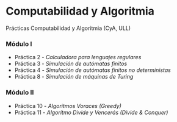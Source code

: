 # Computabilidad y Algoritmia
Prácticas Computabilidad y Algoritmia (CyA, ULL)

### Módulo I

  * Práctica 2 - *Calculadora para lenguajes regulares*
  * Práctica 3 - *Simulación de autómatas finitos*
  * Práctica 4 - *Simulación de autómatas finitos no deterministas*
  * Práctica 8 - *Simulación de máquinas de Turing*

### Módulo II

  * Práctica 10 - *Algoritmos Voraces (Greedy)*
  * Práctica 11 - *Algoritmo Divide y Vencerás (Divide & Conquer)*
